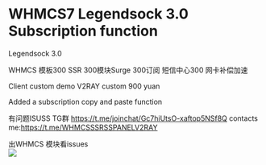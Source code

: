 # WHMCS7 Legendsock 3.0 Subscription function

Legendsock 3.0

WHMCS 模板300 SSR 300模块Surge 300订阅 短信中心300 网卡补偿加速

Client custom demo
V2RAY custom 900 yuan

Added a subscription copy and paste function

有问题ISUSS TG群 https://t.me/joinchat/Gc7hiUtsO-xaftop5NSf8Q
contacts me:https://t.me/WHMCSSSRSSPANELV2RAY

出WHMCS 模块看issues  
![](https://user-images.githubusercontent.com/6214084/44065117-7a3c65c8-9f9b-11e8-8f99-5571f4c93047.png)

